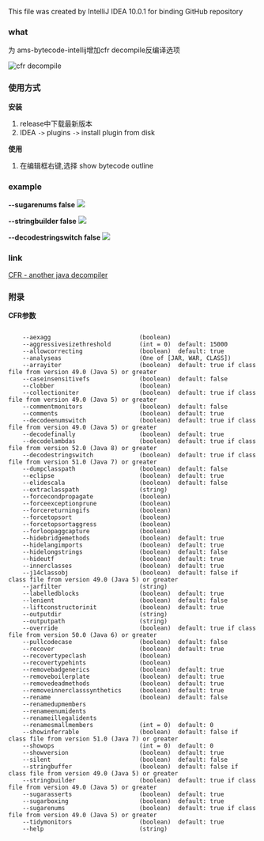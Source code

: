 This file was created by IntelliJ IDEA 10.0.1 for binding GitHub repository

### what

为 ams-bytecode-intellij增加cfr decompile反编译选项

![cfr decompile](http://oobu4m7ko.bkt.clouddn.com/1517390920.png?imageMogr2/thumbnail/!100p)


### 使用方式

**安装**

1. release中下载最新版本
2. IDEA `->` plugins `->` install plugin from disk

**使用**

1. 在编辑框右键,选择 show bytecode outline 


### example

**--sugarenums false**
![](http://oobu4m7ko.bkt.clouddn.com/enum.png?imageMogr2/thumbnail/!100p)


**--stringbuilder false**
![](http://oobu4m7ko.bkt.clouddn.com/string.png?imageMogr2/thumbnail/!100p)

**--decodestringswitch false**
![](http://oobu4m7ko.bkt.clouddn.com/switchcase.png?imageMogr2/thumbnail/!100p)


### link

[CFR - another java decompiler](http://www.benf.org/other/cfr/)


### 附录

**CFR参数**
```

    --aexagg                         (boolean) 
    --aggressivesizethreshold        (int = 0)  default: 15000
    --allowcorrecting                (boolean)  default: true
    --analyseas                      (One of [JAR, WAR, CLASS]) 
    --arrayiter                      (boolean)  default: true if class file from version 49.0 (Java 5) or greater
    --caseinsensitivefs              (boolean)  default: false
    --clobber                        (boolean) 
    --collectioniter                 (boolean)  default: true if class file from version 49.0 (Java 5) or greater
    --commentmonitors                (boolean)  default: false
    --comments                       (boolean)  default: true
    --decodeenumswitch               (boolean)  default: true if class file from version 49.0 (Java 5) or greater
    --decodefinally                  (boolean)  default: true
    --decodelambdas                  (boolean)  default: true if class file from version 52.0 (Java 8) or greater
    --decodestringswitch             (boolean)  default: true if class file from version 51.0 (Java 7) or greater
    --dumpclasspath                  (boolean)  default: false
    --eclipse                        (boolean)  default: true
    --elidescala                     (boolean)  default: false
    --extraclasspath                 (string) 
    --forcecondpropagate             (boolean) 
    --forceexceptionprune            (boolean) 
    --forcereturningifs              (boolean) 
    --forcetopsort                   (boolean) 
    --forcetopsortaggress            (boolean) 
    --forloopaggcapture              (boolean) 
    --hidebridgemethods              (boolean)  default: true
    --hidelangimports                (boolean)  default: true
    --hidelongstrings                (boolean)  default: false
    --hideutf                        (boolean)  default: true
    --innerclasses                   (boolean)  default: true
    --j14classobj                    (boolean)  default: false if class file from version 49.0 (Java 5) or greater
    --jarfilter                      (string) 
    --labelledblocks                 (boolean)  default: true
    --lenient                        (boolean)  default: false
    --liftconstructorinit            (boolean)  default: true
    --outputdir                      (string) 
    --outputpath                     (string) 
    --override                       (boolean)  default: true if class file from version 50.0 (Java 6) or greater
    --pullcodecase                   (boolean)  default: false
    --recover                        (boolean)  default: true
    --recovertypeclash               (boolean) 
    --recovertypehints               (boolean) 
    --removebadgenerics              (boolean)  default: true
    --removeboilerplate              (boolean)  default: true
    --removedeadmethods              (boolean)  default: true
    --removeinnerclasssynthetics     (boolean)  default: true
    --rename                         (boolean)  default: false
    --renamedupmembers              
    --renameenumidents              
    --renameillegalidents           
    --renamesmallmembers             (int = 0)  default: 0
    --showinferrable                 (boolean)  default: false if class file from version 51.0 (Java 7) or greater
    --showops                        (int = 0)  default: 0
    --showversion                    (boolean)  default: true
    --silent                         (boolean)  default: false
    --stringbuffer                   (boolean)  default: false if class file from version 49.0 (Java 5) or greater
    --stringbuilder                  (boolean)  default: true if class file from version 49.0 (Java 5) or greater
    --sugarasserts                   (boolean)  default: true
    --sugarboxing                    (boolean)  default: true
    --sugarenums                     (boolean)  default: true if class file from version 49.0 (Java 5) or greater
    --tidymonitors                   (boolean)  default: true
    --help                           (string) 
```